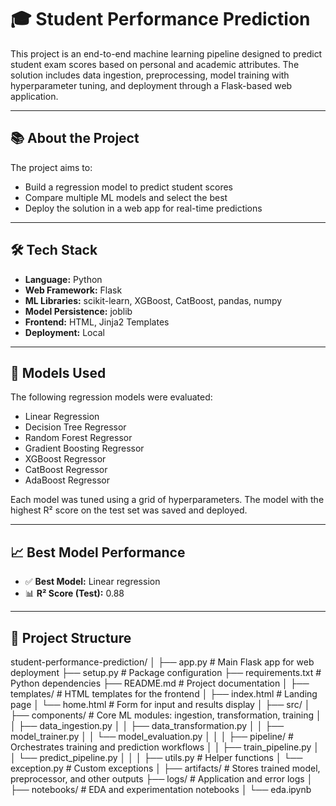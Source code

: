 # 🎓 Student Performance Prediction

This project is an end-to-end machine learning pipeline designed to predict student exam scores based on personal and academic attributes. The solution includes data ingestion, preprocessing, model training with hyperparameter tuning, and deployment through a Flask-based web application.

---

## 📚 About the Project

The project aims to:
- Build a regression model to predict student scores
- Compare multiple ML models and select the best
- Deploy the solution in a web app for real-time predictions

---

## 🛠️ Tech Stack

- **Language:** Python
- **Web Framework:** Flask
- **ML Libraries:** scikit-learn, XGBoost, CatBoost, pandas, numpy
- **Model Persistence:** joblib
- **Frontend:** HTML, Jinja2 Templates
- **Deployment:** Local

---

## 🤖 Models Used

The following regression models were evaluated:
- Linear Regression
- Decision Tree Regressor
- Random Forest Regressor
- Gradient Boosting Regressor
- XGBoost Regressor
- CatBoost Regressor
- AdaBoost Regressor

Each model was tuned using a grid of hyperparameters. The model with the highest R² score on the test set was saved and deployed.

---

## 📈 Best Model Performance

- ✅ **Best Model:** Linear regression
- 📊 **R² Score (Test):** 0.88

---

## 🧱 Project Structure

student-performance-prediction/
│
├── app.py                        # Main Flask app for web deployment
├── setup.py                      # Package configuration
├── requirements.txt              # Python dependencies
├── README.md                     # Project documentation
│
├── templates/                    # HTML templates for the frontend
│   ├── index.html                # Landing page
│   └── home.html                 # Form for input and results display
│
├── src/
│   ├── components/               # Core ML modules: ingestion, transformation, training
│   │   ├── data_ingestion.py
│   │   ├── data_transformation.py
│   │   ├── model_trainer.py
│   │   └── model_evaluation.py
│   │
│   ├── pipeline/                 # Orchestrates training and prediction workflows
│   │   ├── train_pipeline.py
│   │   └── predict_pipeline.py
│   │
│   ├── utils.py                  # Helper functions
│   └── exception.py              # Custom exceptions
│
├── artifacts/                    # Stores trained model, preprocessor, and other outputs
├── logs/                         # Application and error logs
│
├── notebooks/                    # EDA and experimentation notebooks
│   └── eda.ipynb
